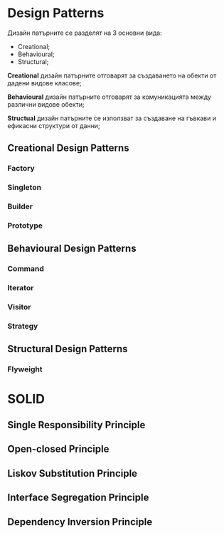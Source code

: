 # Design Patterns

Дизайн патърните се разделят на 3 основни вида:
- Creational;
- Behavioural;
- Structural;

**Creational** дизайн патърните отговарят за създаването на обекти от дадени видове класове;

**Behavioural** дизайн патърните отговарят за комуникацията между различни видове обекти;

**Structual** дизайн патърните се използват за създаване на гъвкави и ефикасни структури от данни;

## Creational Design Patterns

### Factory

### Singleton

### Builder

### Prototype

## Behavioural Design Patterns

### Command

### Iterator

### Visitor

### Strategy

## Structural Design Patterns

### Flyweight

# SOLID

## Single Responsibility Principle

## Open-closed Principle

## Liskov Substitution Principle

## Interface Segregation Principle

## Dependency Inversion Principle
